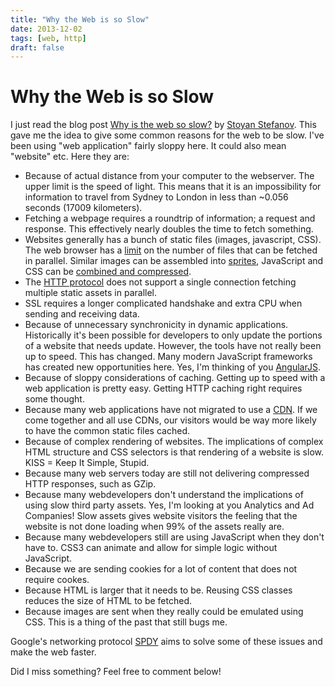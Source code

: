 ```yaml
---
title: "Why the Web is so Slow"
date: 2013-12-02
tags: [web, http]
draft: false
---
```


Why the Web is so Slow
======================

I just read the blog post [Why is the web so
slow?](http://calendar.perfplanet.com/2013/why-is-the-web-so-slow/) by
[Stoyan Stefanov](http://www.phpied.com/). This gave me the idea to give
some common reasons for the web to be slow. I've been using "web
application" fairly sloppy here. It could also mean "website" etc. Here
they are:

-   Because of actual distance from your computer to the webserver. The
    upper limit is the speed of light. This means that it is an
    impossibility for information to travel from Sydney to London in
    less than \~0.056 seconds (17009 kilometers).
-   Fetching a webpage requires a roundtrip of information; a request
    and response. This effectively nearly doubles the time to
    fetch something.
-   Websites generally has a bunch of static files (images,
    javascript, CSS). The web browser has a
    [limit](http://stackoverflow.com/questions/985431/max-parallel-http-connections-in-a-browser)
    on the number of files that can be fetched in parallel. Similar
    images can be assembled into
    [sprites](http://css-tricks.com/css-sprites/), JavaScript and CSS
    can be [combined and compressed](https://code.google.com/p/minify/).
-   The [HTTP
    protocol](https://en.wikipedia.org/wiki/Hypertext_Transfer_Protocol)
    does not support a single connection fetching multiple static assets
    in parallel.
-   SSL requires a longer complicated handshake and extra CPU when
    sending and receiving data.
-   Because of unnecessary synchronicity in dynamic applications.
    Historically it's been possible for developers to only update the
    portions of a website that needs update. However, the tools have not
    really been up to speed. This has changed. Many modern JavaScript
    frameworks has created new opportunities here. Yes, I'm thinking of
    you [AngularJS](http://angularjs.org/).
-   Because of sloppy considerations of caching. Getting up to speed
    with a web application is pretty easy. Getting HTTP caching right
    requires some thought.
-   Because many web applications have not migrated to use a
    [CDN](https://en.wikipedia.org/wiki/Content_delivery_network). If we
    come together and all use CDNs, our visitors would be way more
    likely to have the common static files cached.
-   Because of complex rendering of websites. The implications of
    complex HTML structure and CSS selectors is that rendering of a
    website is slow. KISS = Keep It Simple, Stupid.
-   Because many web servers today are still not delivering compressed
    HTTP responses, such as GZip.
-   Because many webdevelopers don't understand the implications of
    using slow third party assets. Yes, I'm looking at you Analytics and
    Ad Companies! Slow assets gives website visitors the feeling that
    the website is not done loading when 99% of the assets really are.
-   Because many webdevelopers still are using JavaScript when they
    don't have to. CSS3 can animate and allow for simple logic
    without JavaScript.
-   Because we are sending cookies for a lot of content that does not
    require cookes.
-   Because HTML is larger that it needs to be. Reusing CSS classes
    reduces the size of HTML to be fetched.
-   Because images are sent when they really could be emulated
    using CSS. This is a thing of the past that still bugs me.

Google's networking protocol [SPDY](https://en.wikipedia.org/wiki/SPDY)
aims to solve some of these issues and make the web faster.

Did I miss something? Feel free to comment below!
